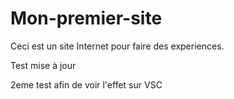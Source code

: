 # Mon-premier-site
Ceci est un site Internet pour faire des experiences.

Test mise à jour

2eme test afin de voir l'effet sur VSC
